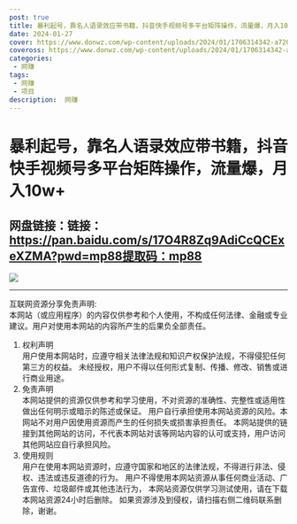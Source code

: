 ```yaml
---
post: true
title: 暴利起号，靠名人语录效应带书籍，抖音快手视频号多平台矩阵操作，流量爆，月入10w+
date: 2024-01-27
cover: https://www.donwz.com/wp-content/uploads/2024/01/1706314342-a7203d0803e2418.jpg
coveross: https://www.donwz.com/wp-content/uploads/2024/01/1706314342-a7203d0803e2418.jpg
categories:
 - 网赚
tags:
 - 网赚
 - 项目
description:  网赚
---
```

# 暴利起号，靠名人语录效应带书籍，抖音快手视频号多平台矩阵操作，流量爆，月入10w+

## 网盘链接：链接：https://pan.baidu.com/s/17O4R8Zq9AdiCcQCExeXZMA?pwd=mp88提取码：mp88  

![](https://www.donwz.com/wp-content/uploads/2024/01/1706314342-a7203d0803e2418.jpg)

---
互联网资源分享免责声明:  
本网站（或应用程序）的内容仅供参考和个人使用，不构成任何法律、金融或专业建议。用户对使用本网站的内容所产生的后果负全部责任。
1. 权利声明  
用户使用本网站时，应遵守相关法律法规和知识产权保护法规，不得侵犯任何第三方的权益。
未经授权，用户不得以任何形式复制、传播、修改、销售或进行商业用途。
2. 免责声明  
本网站提供的资源仅供参考和学习使用，不对资源的准确性、完整性或适用性做出任何明示或暗示的陈述或保证。
用户自行承担使用本网站资源的风险。本网站不对用户因使用资源而产生的任何损失或损害承担责任。
本网站提供的链接到其他网站的访问，不代表本网站对该等网站内容的认可或支持，用户访问其他网站应自行承担风险。
3. 使用规则  
用户在使用本网站资源时，应遵守国家和地区的法律法规，不得进行非法、侵权、违法或违反道德的行为。
用户不得使用本网站资源从事任何商业活动、广告宣传、垃圾邮件或其他违法行为，
本网站资源仅供学习测试使用，请在下载本网站资源24小时后删除。
如果资源涉及到侵权，请扫描右侧二维码联系删除，谢谢。
